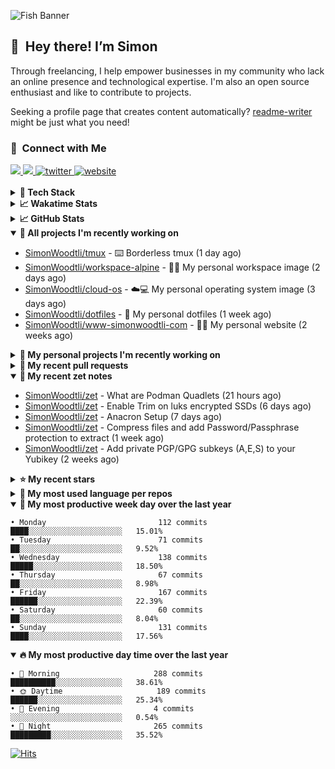 ![Fish Banner](assets/fish.webp)

## 👋 &nbsp;Hey there! I’m Simon

Through freelancing, I help empower businesses in my community who lack
an online presence and technological expertise. I'm also an open source
enthusiast and like to contribute to projects.

Seeking a profile page that creates content automatically?
[readme-writer] might be just what you need!

### 🤝 &nbsp;Connect with Me

<div align="left">
<a href="https://linkedin.com/in/simonwoodtli" target="_blank">
<img src="https://img.shields.io/badge/linkedin-1E77B5?style=for-the-badge&logo=linkedin&logoColor=white alt=linkedin" />
</a>
<a href="https://github.com/simonwoodtli" target="_blank">
<img src="https://img.shields.io/badge/github-24292E?style=for-the-badge&logo=github&logoColor=white alt=github" />
</a>
<a href="https://twitter.com/simonwoodtlidev" target="_blank">
<img src="https://img.shields.io/badge/twitter-26a7de?style=for-the-badge&logo=twitter&logoColor=white" alt="twitter"/>
</a>
<a href="https://simonwoodtli.com" target="_blank">
<img src="https://img.shields.io/badge/website-E2925F?style=for-the-badge&logo=google-chrome&logoColor=white" alt="website"/>
</a>
</div>
<br/>


<details>
  <summary><b>🧰 Tech Stack</b></summary>
  <div align="center">
  <a href="https://skillicons.dev" target="_blank">
  <img src="https://skillicons.dev/icons?i=js,html,css,bash,python,go,postgresql,docker,vim,linux" alt="JavaScript, HTML, CSS, Bash, Python, Go, PostgreSQL, Docker, Vim,
  Linux">
  </a>
  </div>
</details>

<details>
  <summary><b>📈 Wakatime Stats</b></summary>
  <p align="center"><a href="https://wakatime.com/@SimonWoodtli">
  <img align="center" width="400" height="300" src="https://wakatime.com/share/@SimonWoodtli/7761bcef-e104-47d9-912a-dfd6bf08868b.svg" />
  </a>
  <a href="https://wakatime.com/@SimonWoodtli">
  <img align="center" width="400" height="300" src="https://wakatime.com/share/@SimonWoodtli/341953df-6a40-47b7-8220-ace4eabe0a17.svg" />
  </a></p>

  <h4><b>💬 I've been working with the following languages over the last 7 days</b></h4>

```
• Markdown                       7 hrs 14 mins                  ███████░░░░░░░░░░░░░░░░░░   28.55%
• Bash                           6 hrs 16 mins                  ██████░░░░░░░░░░░░░░░░░░░   24.72%
• Text                           3 hrs 6 mins                   ███░░░░░░░░░░░░░░░░░░░░░░   12.26%
• Other                          2 hrs 56 mins                  ███░░░░░░░░░░░░░░░░░░░░░░   11.6%
• YAML                           1 hr 36 mins                   ██░░░░░░░░░░░░░░░░░░░░░░░   6.34%
• conf                           54 mins                        █░░░░░░░░░░░░░░░░░░░░░░░░   3.56%
• sh                             51 mins                        █░░░░░░░░░░░░░░░░░░░░░░░░   3.41%
• Crontab                        48 mins                        █░░░░░░░░░░░░░░░░░░░░░░░░   3.21%
• Dockerfile                     39 mins                        █░░░░░░░░░░░░░░░░░░░░░░░░   2.61%
• Makefile                       17 mins                        ░░░░░░░░░░░░░░░░░░░░░░░░░   1.13%
• JSON                           15 mins                        ░░░░░░░░░░░░░░░░░░░░░░░░░   0.99%
• systemd                        6 mins                         ░░░░░░░░░░░░░░░░░░░░░░░░░   0.45%
• INI                            6 mins                         ░░░░░░░░░░░░░░░░░░░░░░░░░   0.44%
• Mail                           6 mins                         ░░░░░░░░░░░░░░░░░░░░░░░░░   0.39%
• tar                            5 mins                         ░░░░░░░░░░░░░░░░░░░░░░░░░   0.33%
```

  <h4>👷 I've been working on the following projects over the last 7 days</h4>

```
• Unknown Project                11 hrs 54 mins                 ████████████░░░░░░░░░░░░░   46.97%
• Private                        5 hrs 27 mins                  █████░░░░░░░░░░░░░░░░░░░░   21.5%
• zet                            2 hrs 30 mins                  ██░░░░░░░░░░░░░░░░░░░░░░░   9.87%
• workspace-alpine               1 hr 54 mins                   ██░░░░░░░░░░░░░░░░░░░░░░░   7.52%
• tmux                           1 hr 33 mins                   ██░░░░░░░░░░░░░░░░░░░░░░░   6.17%
• dotfiles                       1 hr 6 mins                    █░░░░░░░░░░░░░░░░░░░░░░░░   4.35%
• cloud-os                       55 mins                        █░░░░░░░░░░░░░░░░░░░░░░░░   3.63%
```

  <h4><b>🛠️ I've been working with the following editors over the last 7 days</b></h4>

```
• Vim                            25 hrs 21 mins                 █████████████████████████   100%
```

  <h4><b>💻 I've been working with the following operating systems over the last 7 days</b></h4>

```
• Linux                          25 hrs 21 mins                 █████████████████████████   100%
```

</details>

<details>
  <summary><b>📈 GitHub Stats</b></summary>
  <div align="center">
  <a href="https://github.com/anuraghazra/github-readme-stats"> 
  <img src="https://github-readme-stats.vercel.app/api?username=simonwoodtli&theme=onedark&show_icons=true&hide_rank=true&custom_title=Stats&count_private=true&hide_border=true&hide=issues&line_height=24&bg_color=0d1117" alt="Github Stats">
  <img src="https://github-readme-stats.vercel.app/api/top-langs/?username=simonwoodtli&layout=compact&theme=onedark&count_private=true&hide_border=true&bg_color=0d1117" alt="Top Langs">
  </a>
  </div>
</details>

<details open="">
  <summary><b>👷 All projects I'm recently working on</b></summary>

* [SimonWoodtli/tmux](https://github.com/SimonWoodtli/tmux) - ⌨️ Borderless tmux (1 day ago)
* [SimonWoodtli/workspace-alpine](https://github.com/SimonWoodtli/workspace-alpine) - 🤖🐳 My personal workspace image (2 days ago)
* [SimonWoodtli/cloud-os](https://github.com/SimonWoodtli/cloud-os) - ☁️💻 My personal operating system image (3 days ago)
* [SimonWoodtli/dotfiles](https://github.com/SimonWoodtli/dotfiles) - 🏡 My personal dotfiles (1 week ago)
* [SimonWoodtli/www-simonwoodtli-com](https://github.com/SimonWoodtli/www-simonwoodtli-com) - 👨‍💻 My personal website (2 weeks ago)

</details>
<details>
  <summary><b>🌱 My personal projects I'm recently working on</b></summary>

* [SimonWoodtli/tmux](https://github.com/SimonWoodtli/tmux) - ⌨️ Borderless tmux (1 day ago)
* [SimonWoodtli/workspace-alpine](https://github.com/SimonWoodtli/workspace-alpine) - 🤖🐳 My personal workspace image (2 days ago)
* [SimonWoodtli/cloud-os](https://github.com/SimonWoodtli/cloud-os) - ☁️💻 My personal operating system image (3 days ago)
* [SimonWoodtli/dotfiles](https://github.com/SimonWoodtli/dotfiles) - 🏡 My personal dotfiles (1 week ago)
* [SimonWoodtli/www-simonwoodtli-com](https://github.com/SimonWoodtli/www-simonwoodtli-com) - 👨‍💻 My personal website (2 weeks ago)

</details>
<details>
  <summary><b>🔨 My recent pull requests</b></summary>

* [feat: add wireguard-generate-keys script](https://github.com/SimonWoodtli/dotfiles-old/pull/14) on [SimonWoodtli/dotfiles-old](https://github.com/SimonWoodtli/dotfiles-old) (17 months ago)
* [feat: add video-to-gif script](https://github.com/SimonWoodtli/dotfiles-old/pull/13) on [SimonWoodtli/dotfiles-old](https://github.com/SimonWoodtli/dotfiles-old) (17 months ago)
* [feat: add spoof-mac-linux script](https://github.com/SimonWoodtli/dotfiles-old/pull/12) on [SimonWoodtli/dotfiles-old](https://github.com/SimonWoodtli/dotfiles-old) (17 months ago)
* [feat: add sp-tmux script](https://github.com/SimonWoodtli/dotfiles-old/pull/11) on [SimonWoodtli/dotfiles-old](https://github.com/SimonWoodtli/dotfiles-old) (17 months ago)
* [feat: add sp script](https://github.com/SimonWoodtli/dotfiles-old/pull/10) on [SimonWoodtli/dotfiles-old](https://github.com/SimonWoodtli/dotfiles-old) (17 months ago)

</details>
<details open="">
  <summary><b>📝 My recent zet notes</b></summary>

* [SimonWoodtli/zet](https://github.com/SimonWoodtli/zet/tree/64b06b0d48f6b18e1f342adf06a4b0a8bf05799f/20240226021020) - What are Podman Quadlets (21 hours ago)
* [SimonWoodtli/zet](https://github.com/SimonWoodtli/zet/tree/87faac005c8e0178a7269bae60109ca9877cc229/20240220231311) - Enable Trim on luks encrypted SSDs (6 days ago)
* [SimonWoodtli/zet](https://github.com/SimonWoodtli/zet/tree/e070b876413072fe6c7c9630fa5c25e0cb915bdb/20240219142720) - Anacron Setup (7 days ago)
* [SimonWoodtli/zet](https://github.com/SimonWoodtli/zet/tree/353c4e49e2878c41cf0724b4c8d5af432cce6624/20240218140751) - Compress files and add Password/Passphrase protection to extract (1 week ago)
* [SimonWoodtli/zet](https://github.com/SimonWoodtli/zet/tree/2fdb7a1889f16dbed642b1af1f1a48b110c4dafc/20240205234225) - Add private PGP/GPG subkeys (A,E,S) to your Yubikey (2 weeks ago)

</details>
<details>
  <summary><b>⭐ My recent stars</b></summary>

* [simple-login/app](https://github.com/simple-login/app) - The SimpleLogin back-end and web app (3 weeks ago)
* [progit/progit2](https://github.com/progit/progit2) - Pro Git 2nd Edition (1 month ago)
* [MichaIng/DietPi](https://github.com/MichaIng/DietPi) - Lightweight justice for your single-board computer! (1 month ago)
* [mumble-voip/mumble](https://github.com/mumble-voip/mumble) - Mumble is an open-source, low-latency, high quality voice chat software. (1 month ago)
* [bigskysoftware/htmx](https://github.com/bigskysoftware/htmx) - </> htmx - high power tools for HTML (3 months ago)

</details>
<details>
  <summary><b>💬 My most used language per repos</b></summary>

```
• Shell                          16 repos                       ███████████████████░░░░░░   76.19%
• JavaScript                     1 repo                         █░░░░░░░░░░░░░░░░░░░░░░░░   4.76%
• CSS                            2 repos                        ██░░░░░░░░░░░░░░░░░░░░░░░   9.52%
• Nix                            1 repo                         █░░░░░░░░░░░░░░░░░░░░░░░░   4.76%
• HTML                           1 repo                         █░░░░░░░░░░░░░░░░░░░░░░░░   4.76%
```

</details>
<details open="">
  <summary><b>📆 My most productive week day over the last year</b></summary>

```
• Monday                         112 commits                    ████░░░░░░░░░░░░░░░░░░░░░   15.01%
• Tuesday                        71 commits                     ██░░░░░░░░░░░░░░░░░░░░░░░   9.52%
• Wednesday                      138 commits                    █████░░░░░░░░░░░░░░░░░░░░   18.50%
• Thursday                       67 commits                     ██░░░░░░░░░░░░░░░░░░░░░░░   8.98%
• Friday                         167 commits                    ██████░░░░░░░░░░░░░░░░░░░   22.39%
• Saturday                       60 commits                     ██░░░░░░░░░░░░░░░░░░░░░░░   8.04%
• Sunday                         131 commits                    ████░░░░░░░░░░░░░░░░░░░░░   17.56%
```

</details>
<details open="">
  <summary><b>🔥 My most productive day time over the last year</b></summary>

```
• 🌅 Morning                     288 commits                    ██████████░░░░░░░░░░░░░░░   38.61%
• 🌞 Daytime                     189 commits                    ██████░░░░░░░░░░░░░░░░░░░   25.34%
• 🌇 Evening                     4 commits                      ░░░░░░░░░░░░░░░░░░░░░░░░░   0.54%
• 🌃 Night                       265 commits                    █████████░░░░░░░░░░░░░░░░   35.52%
```

</details>

[![Hits](https://hits.seeyoufarm.com/api/count/incr/badge.svg?url=https%3A%2F%2Fgithub.com%2Fsimonwoodtli&count_bg=%23689D6A&title_bg=%23282828&icon=&icon_color=%23E7E7E7&title=views+%28today+%2F+total%29&edge_flat=false)](https://hits.seeyoufarm.com)

[readme-writer]: <https://github.com/SimonWoodtli/readme-writer>
